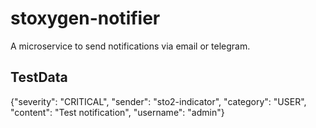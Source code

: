 # stoxygen-notifier
A microservice to send notifications via email or telegram.

## TestData
{"severity": "CRITICAL", "sender": "sto2-indicator", "category": "USER", "content": "Test notification", "username": "admin"}